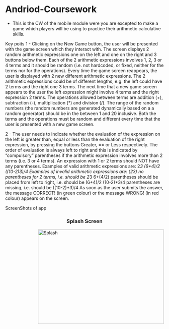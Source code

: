# Andriod-Coursework

- This is the CW of the mobile module were you are excepted to make a game which players will be using to practice their
arithmetic calculative skills.

Key poits 
1 - Clicking on the New Game button, the user will be presented with the game screen which
they interact with. The screen displays 2 random arithmetic expressions one on the left and one on the right
and 3 buttons below them. Each of the 2 arithmetic expressions involves 1, 2, 3 or 4 terms and it should be random
(i.e. not hardcoded, or fixed, neither for the terms nor for the operations). Every time the game screen reappears, the user is displayed with 2 new different arithmetic expressions.
The 2 arithmetic expressions could be of different lengths, e.g. the left could have 2 terms
and the right one 3 terms. The next time that a new game screen appears to the user the
left expression might involve 4 terms and the right expression 2 terms.
The operations allowed between terms are addition (+), subtraction (-), multiplication (*)
and division (/).
The range of the random numbers (the random numbers are generated dynamically based
on a a random generator) should be in the between 1 and 20 inclusive.
Both the terms and the operations must be random and different every time
that the user is presented with a new game screen.

2 -  The user needs to indicate whether the evaluation of the expression on the left is greater
than, equal or less than the evaluation of the right expression, by pressing the buttons
Greater, == or Less respectively.
The order of evaluation is always left to right and this is indicated by “compulsory”
parentheses if the arithmetic expression involves more than 2 terms (i.e. 3 or 4 terms).
An expression with 1 or 2 terms should NOT have any parentheses.
Examples of valid arithmetic expressions are:
2*3
(6+4)/2
((10-2)*3)/4
Examples of invalid arithmetic expressions are:
(2*3) no parentheses for 2 terms, i.e. should be 2*3
6+(4/2) parentheses should be placed from left to right, i.e. should be (6+4)/2
(10-2)*3/4 parentheses are missing, i.e. should be ((10-2)*3)/4
As soon as the user submits the answer, the message CORRECT! (in green colour) or the
message WRONG! (in red colour) appears on the screen.

ScreenShots of app

<h3 align="center">Splash Screen</h3>

<img align="right" alt="Splash" width="400" height="300" img src="C:\Users\ASUS\OneDrive\Pictures\Screenshots" />
